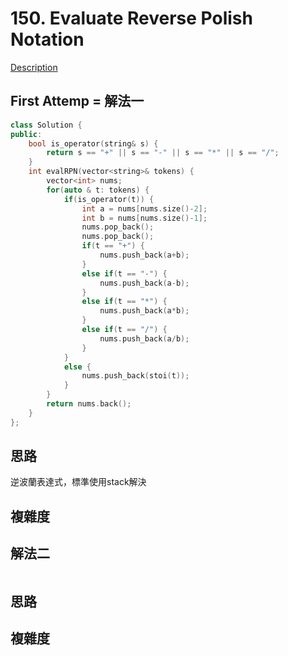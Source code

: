 # 150. Evaluate Reverse Polish Notation 

[Description](https://leetcode.com/problems/evaluate-reverse-polish-notation/description/)

## First Attemp = 解法一
```C++
class Solution {
public:
    bool is_operator(string& s) {
        return s == "+" || s == "-" || s == "*" || s == "/";
    }
    int evalRPN(vector<string>& tokens) {
        vector<int> nums;
        for(auto & t: tokens) {
            if(is_operator(t)) {
                int a = nums[nums.size()-2];
                int b = nums[nums.size()-1];
                nums.pop_back();
                nums.pop_back();
                if(t == "+") {
                    nums.push_back(a+b);
                }
                else if(t == "-") {
                    nums.push_back(a-b);
                }
                else if(t == "*") {
                    nums.push_back(a*b);
                }
                else if(t == "/") {
                    nums.push_back(a/b);
                }
            }
            else {
                nums.push_back(stoi(t));
            }
        }
        return nums.back();
    }
};
```

## 思路
逆波蘭表達式，標準使用stack解決

## 複雜度

## 解法二
```C++
```
## 思路

## 複雜度